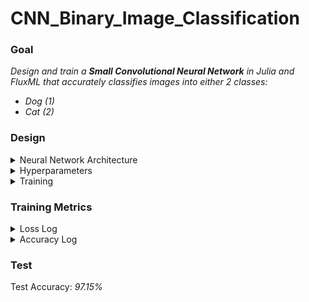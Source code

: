 # CNN_Binary_Image_Classification

### Goal
 _Design and train a **Small Convolutional Neural Network** in Julia and FluxML that accurately classifies images into either 2 classes:_
 - _Dog (1)_
 - _Cat (2)_

### Design
<details>
  <summary>Neural Network Architecture</summary>
  
  - Convolutional Layers: _3_
    - Input Feature Maps: _3_
    - Ouput Feature Maps: _16_
    - Activation: _ReLU_
  - Pooling Layers: _3_
    - Kernel Size: _2x2_
    - Position: _Directly after Convolutional Layer_
  - Flattening Layer: _1_
    - Position: _After last Polling Layer_
  - Dense Layers: _3_
    - $1^{st}$ nodes: _16384_
      - Activation: _ReLU_
    - $2^{nd}$ nodes: _5250_
      - Activation: _Sigmoid_
    - $3^{rd}$ nodes: _1_
</details>

<details>
  <summary>Hyperparameters</summary>
  
  - Learning Rate ($\alpha$): _0.01_
  - Momentum ($\psi$): _0.0001_
  - Kernel Size ($\kappa$): _3x3_
  - Stride ($\zeta$): _1_
  - Padding ($\rho$): _0_
  - Weight Decay ($\lambda$): _0.0004_
  - Batch Size: 128
</details>

<details>
  <summary>Training</summary>
  
  - Loss Function: _Log Cross Entropy_
  - Optimizer: _Gradient Descent ($\alpha$, $\psi$)_
</details>

### Training Metrics
<details>
  <summary>Loss Log</summary>

  At Last Epoch
  
  Training Loss: _0.1_
  
  Validation Loss: _0.1_
  
  ![Screenshot 2023-11-23 174355](https://github.com/JohnnyBravo02/CNN_Binary_Image_Classification/assets/140975510/bfc0d9ea-e94e-4ffd-8b7a-78673ad2d5af)

</details>

<details>
  <summary>Accuracy Log</summary>

  At Last Epoch
  
  Training Accuracy: _97.07_
  
  Validation Accuracy: _97.1_
  
  ![Screenshot 2023-11-23 174342](https://github.com/JohnnyBravo02/CNN_Binary_Image_Classification/assets/140975510/aff72e80-14af-467b-96cd-51b166745d5c)


</details>

### Test
Test Accuracy: _97.15%_
